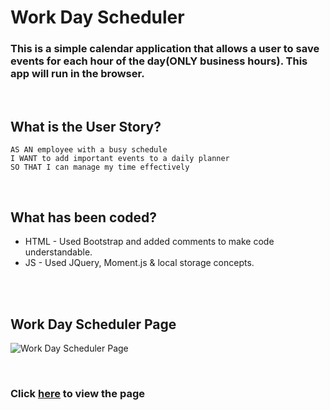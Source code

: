# Work Day Scheduler
### This is a simple calendar application that allows a user to save events for each hour of the day(ONLY business hours). This app will run in the browser.
<br/>

## **What is the User Story?**
```
AS AN employee with a busy schedule
I WANT to add important events to a daily planner
SO THAT I can manage my time effectively
```
<br/>

## **What has been coded?**
* HTML - Used Bootstrap and added comments to make code understandable.
* JS - Used JQuery, Moment.js & local storage concepts.
<br/>

<br/>

## **Work Day Scheduler Page**
![Work Day Scheduler Page](./Assets/CapturePage.png)

<br/>

### Click [here](https://nevan-dsouza.github.io/Password-Generator/) to view the page
<br/>